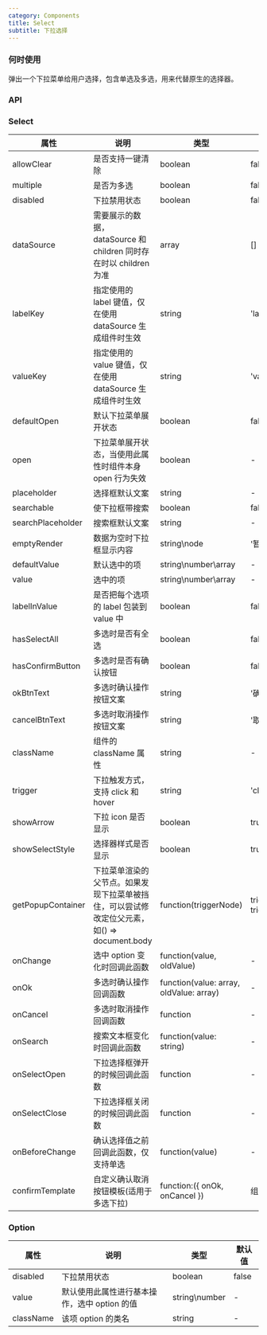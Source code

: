 ```yaml
---
category: Components
title: Select
subtitle: 下拉选择
---
```


### 何时使用

弹出一个下拉菜单给用户选择，包含单选及多选，用来代替原生的选择器。

### API

### Select

| 属性              | 说明                                                                                        | 类型                                    | 默认值                                   |
| ----------------- | ------------------------------------------------------------------------------------------- | --------------------------------------- | ---------------------------------------- |
| allowClear        | 是否支持一键清除                                                                            | boolean                                 | false                                    |
| multiple          | 是否为多选                                                                                  | boolean                                 | false                                    |
| disabled          | 下拉禁用状态                                                                                | boolean                                 | false                                    |
| dataSource        | 需要展示的数据，dataSource 和 children 同时存在时以 children 为准                           | array                                   | []                                       |
| labelKey          | 指定使用的 label 键值，仅在使用 dataSource 生成组件时生效                                   | string                                  | 'label'                                  |
| valueKey          | 指定使用的 value 键值，仅在使用 dataSource 生成组件时生效                                   | string                                  | 'value'                                  |
| defaultOpen       | 默认下拉菜单展开状态                                                                        | boolean                                 | false                                    |
| open              | 下拉菜单展开状态，当使用此属性时组件本身 open 行为失效                                      | boolean                                 | -                                        |
| placeholder       | 选择框默认文案                                                                              | string                                  | -                                        |
| searchable        | 使下拉框带搜索                                                                              | boolean                                 | false                                    |
| searchPlaceholder | 搜索框默认文案                                                                              | string                                  | -                                        |
| emptyRender       | 数据为空时下拉框显示内容                                                                    | string\node                             | '暂时没有数据'                           |
| defaultValue      | 默认选中的项                                                                                | string\number\array                     | -                                        |
| value             | 选中的项                                                                                    | string\number\array                     | -                                        |
| labelInValue      | 是否把每个选项的 label 包装到 value 中                                                      | boolean                                 | false                                    |
| hasSelectAll      | 多选时是否有全选                                                                            | boolean                                 | false                                    |
| hasConfirmButton  | 多选时是否有确认按钮                                                                        | boolean                                 | false                                    |
| okBtnText         | 多选时确认操作按钮文案                                                                      | string                                  | '确认'                                   |
| cancelBtnText     | 多选时取消操作按钮文案                                                                      | string                                  | '取消'                                   |
| className         | 组件的 className 属性                                                                       | string                                  | -                                        |
| trigger           | 下拉触发方式，支持 click 和 hover                                                           | string                                  | 'click'                                  |
| showArrow         | 下拉 icon 是否显示                                                                          | boolean                                 | true                                     |
| showSelectStyle   | 选择器样式是否显示                                                                          | boolean                                 | true                                     |
| getPopupContainer | 下拉菜单渲染的父节点。如果发现下拉菜单被挡住，可以尝试修改定位父元素，如() => document.body | function(triggerNode)                   | triggerNode => triggerNode.parentElement |
| onChange          | 选中 option 变化时回调此函数                                                                | function(value, oldValue)               | -                                        |
| onOk              | 多选时确认操作回调函数                                                                      | function(value: array, oldValue: array) | -                                        |
| onCancel          | 多选时取消操作回调函数                                                                      | function                                | -                                        |
| onSearch          | 搜索文本框变化时回调此函数                                                                  | function(value: string)                 | -                                        |
| onSelectOpen      | 下拉选择框弹开的时候回调此函数                                                              | function                                | -                                        |
| onSelectClose     | 下拉选择框关闭的时候回调此函数                                                              | function                                | -                                        |
| onBeforeChange    | 确认选择值之前回调此函数，仅支持单选                                                        | function(value)                         | -                                        |
| confirmTemplate   | 自定义确认取消按钮模板(适用于多选下拉)                                                      | function:({ onOk, onCancel })           | 组件默认模板                             |

### Option

| 属性      | 说明                                         | 类型          | 默认值 |
| --------- | -------------------------------------------- | ------------- | ------ |
| disabled  | 下拉禁用状态                                 | boolean       | false  |
| value     | 默认使用此属性进行基本操作，选中 option 的值 | string\number | -      |
| className | 该项 option 的类名                           | string        | -      |
